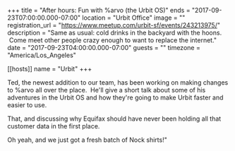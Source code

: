 +++
title = "After hours: Fun with %arvo (the Urbit OS)"
ends = "2017-09-23T07:00:00.000-07:00"
location = "Urbit Office"
image = ""
registration_url = "https://www.meetup.com/urbit-sf/events/243213975/"
description = "Same as usual: cold drinks in the backyard with the hoons.  Come meet other people crazy enough to want to replace the internet."
date = "2017-09-23T04:00:00.000-07:00"
guests = ""
timezone = "America/Los_Angeles"

[[hosts]]
name = "Urbit"
+++

Ted, the newest addition to our team, has been working on making changes to %arvo all over the place.  He'll give a short talk about some of his adventures in the Urbit OS and how they're going to make Urbit faster and easier to use.

That, and discussing why Equifax should have never been holding all that customer data in the first place.

Oh yeah, and we just got a fresh batch of Nock shirts!"
